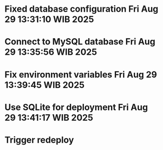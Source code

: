 # Fixed database configuration Fri Aug 29 13:31:10 WIB 2025
# Connect to MySQL database Fri Aug 29 13:35:56 WIB 2025
# Fix environment variables Fri Aug 29 13:39:45 WIB 2025
# Use SQLite for deployment Fri Aug 29 13:41:17 WIB 2025
# Trigger redeploy
